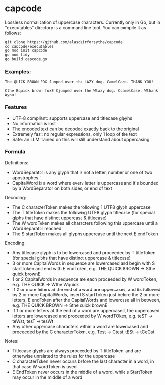 # capcode
Lossless normalization of uppercase characters.
Currently only in Go, but in "executables" directory is a command line tool. You can compile it as follows:
```
git clone https://github.com/alasdairforsythe/capcode
cd capcode/executables
go mod init capcode
go mod tidy
go build capcode.go
```

### Examples:
```
The QUICK BROWN FOX Jumped over the LAZY dog. CamelCase. THANK YOU!
```
```
Cthe Bquick brown foxE Cjumped over the Wlazy dog. CcamelCase. Wthank Wyou!
```

### Features

- UTF-8 compliant: supports uppercase and titlecase glpyhs
- No information is lost
- The encoded text can be decoded exactly back to the original
- Extremely fast: no regular expressions, only 1 loop of the text
- Safe: an LLM trained on this will still understand about uppercasing

### Formula

Definitions:
- WordSeparator is any glyph that is not a letter, number or one of two apostrophes '’
- CapitalWord is a word where every letter is uppercase and it's bounded by a WordSeparator on both sides, or end of text

Decoding:
- The C characterToken makes the following 1 UTF8 glyph uppercase
- The T titleToken makes the following UTF8 glyph titlecase (for special glphs that have distinct uppercase & titlecase)
- The W wordToken makes all characters following this uppercase until a WordSeparator reached
- The S startToken makes all glyphs uppercase until the next E endToken

Encoding:
- Any titlecase glyph is to be lowercased and proceeded by T titleToken (for special glphs that have distinct uppercase & titlecase)
- 3 or more CapitalWords in sequence are lowercased and begin with S startToken and end with E endToken, e.g. THE QUICK BROWN -> Sthe quick brownE
- 1 or 2 CapitalWords in sequence are each proceeded by W wordToken, e.g. THE QUICK -> Wthe Wquick
- If 2 or more letters at the end of a word are uppercased, and its followed by 2 or more CapitalWords, insert S startToken just before the 2 or more letters, E endToken after the CapitalWords and lowercase all in between, e.g. THE QUICK BROWN -> Sthe quick brownE
- If 1 or more letters at the end of a word are uppercased, the uppercased letters are lowercased and proceeded by W wordTOken, e.g. teST -> teWst, tesT -> tesWt
- Any other uppercase characters within a word are lowercased and proceeded by the C characterToken, e.g. Test -> Ctest, tESt -> tCeCst

Notes:
- Titlecase glyphs are always proceeded by T titleToken, and are otherwise unrelated to the rules for the uppercase
- C characterToken never occurs before the last character in a word, in that case W wordToken is used
- E EndToken never occurs in the middle of a word, while s StartToken may occur in the middle of a word
